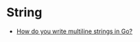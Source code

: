 # String

* [How do you write multiline strings in Go?](http://stackoverflow.com/questions/7933460/how-do-you-write-multiline-strings-in-go)
